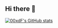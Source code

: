 ## Hi there 👋


[![00xdF's GitHub stats](https://github-readme-stats.vercel.app/api?username=00xdF)](https://github.com/00xdF)

<!--
**00xdF/00xdF** is a ✨ _special_ ✨ repository because its `README.md` (this file) appears on your GitHub profile.

Here are some ideas to get you started:

- 🔭 I’m currently working on ...
- 🌱 I’m currently learning ...
- 👯 I’m looking to collaborate on ...
- 🤔 I’m looking for help with ...
- 💬 Ask me about ...
- 📫 How to reach me: ...
- 😄 Pronouns: ...
- ⚡ Fun fact: ...
-->
